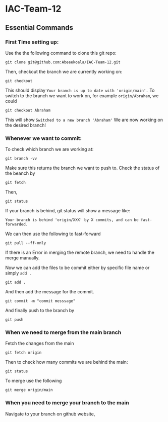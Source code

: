 # IAC-Team-12
## Essential Commands
### First Time setting up:
Use the the following command to clone this git repo:
```
git clone git@github.com:Abeeekoala/IAC-Team-12.git
```
Then, checkout the branch we are currently working on:
```
git checkout
```
This should display `Your branch is up to date with 'origin/main'.`
To switch to the branch we want to work on, for example `origin/Abraham`, we could
```
git checkout Abraham
```
This will show `Switched to a new branch 'Abraham'` We are now working on the desired branch!

### Whenever we want to commit:
To check which branch we are working at:
```
git branch -vv
```
Make sure this returns the branch we want to push to.
Check the status of the beanch by
```
git fetch
```
Then,
```
git status
```
If your branch is behind, git status will show a message like:
```
Your branch is behind 'origin/XXX' by X commits, and can be fast-forwarded.
```
We can then use the following to fast-forward
```
git pull --ff-only
```
If there is an Error in merging the remote branch, we need to handle the merge manually.

Now we can add the files to be commit either by specific file name or simply `add .`
```
git add .
```
And then add the message for the commit.
```
git commit -m "commit messsage"
```

And finally push to the branch by
```
git push
```

### When we need to merge from the main branch
Fetch the changes from the main
```
git fetch origin
```
Then to check how many commits we are behind the main:
```
git status
```
To merge use the following
```
git merge origin/main
```
### When you need to merge your branch to the main
Navigate to your branch on github website, 


